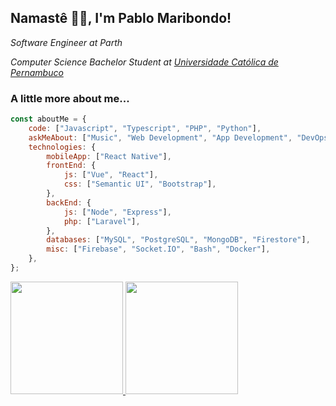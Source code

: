 <h2>Namastê 🙏🏻, I'm Pablo Maribondo!</h2>
<p><em>Software Engineer at Parth</em></p>
<p><em>Computer Science Bachelor Student at <a href="https://www1.unicap.br/">Universidade Católica de Pernambuco</a></em></p>

### A little more about me...  

```javascript
const aboutMe = {
    code: ["Javascript", "Typescript", "PHP", "Python"],
    askMeAbout: ["Music", "Web Development", "App Development", "DevOps", "Tests"],
    technologies: {
        mobileApp: ["React Native"],
        frontEnd: {
            js: ["Vue", "React"],
            css: ["Semantic UI", "Bootstrap"],
        },
        backEnd: {
            js: ["Node", "Express"],
            php: ["Laravel"],
        },
        databases: ["MySQL", "PostgreSQL", "MongoDB", "Firestore"],
        misc: ["Firebase", "Socket.IO", "Bash", "Docker"],
    },
};
```

<a href="https://github.com/pablomaribondo">
  <img height="180em" src="https://github-readme-stats.vercel.app/api?username=pablomaribondo&theme=dracula&show_icons=true&count_private=true" />
  <img height="180em" src="https://github-readme-stats.vercel.app/api/top-langs/?username=pablomaribondo&theme=dracula&layout=compact" />
</a>
